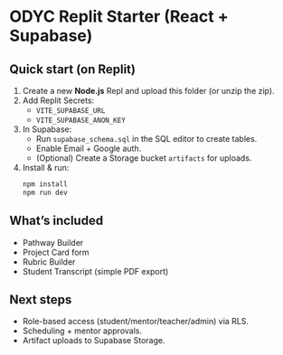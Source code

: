 # ODYC Replit Starter (React + Supabase)

## Quick start (on Replit)
1. Create a new **Node.js** Repl and upload this folder (or unzip the zip).
2. Add Replit Secrets:
   - `VITE_SUPABASE_URL`
   - `VITE_SUPABASE_ANON_KEY`
3. In Supabase:
   - Run `supabase_schema.sql` in the SQL editor to create tables.
   - Enable Email + Google auth.
   - (Optional) Create a Storage bucket `artifacts` for uploads.
4. Install & run:
   ```bash
   npm install
   npm run dev
   ```

## What’s included
- Pathway Builder
- Project Card form
- Rubric Builder
- Student Transcript (simple PDF export)

## Next steps
- Role-based access (student/mentor/teacher/admin) via RLS.
- Scheduling + mentor approvals.
- Artifact uploads to Supabase Storage.
